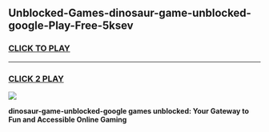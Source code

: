 
## Unblocked-Games-dinosaur-game-unblocked-google-Play-Free-5ksev
<h3>
<a href="https://premium76.site?title=dinosaur-game-unblocked-google&ref=18A">CLICK TO PLAY</a></h3>
<hr>

<h3>
<a href="https://premium76.site?title=dinosaur-game-unblocked-google&ref=18A">CLICK 2 PLAY</a>
  
</h3>

<a href="https://premium76.site?title=dinosaur-game-unblocked-google&ref=18A"><img src="https://clearcache.store/games.png"></a>


**dinosaur-game-unblocked-google games unblocked: Your Gateway to Fun and Accessible Online Gaming**
